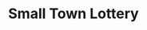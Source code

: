---
title: "Small Town Lottery"
url: /digos-city/small-town-lottery-roxas-extension/
shop: lottery
---